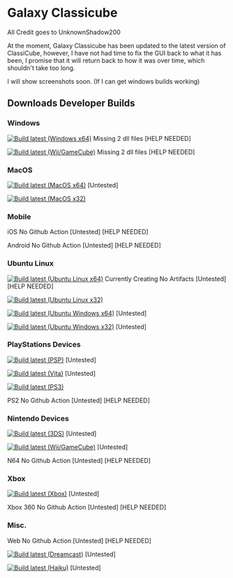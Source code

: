 # Galaxy Classicube
All Credit goes to UnknownShadow200

At the moment, Galaxy Classicube has been updated to the latest version of ClassiCube, however, I have not had time to fix the GUI back to what it has been, I promise that it will return back to how it was over time, which shouldn't take too long.

I will show screenshots soon. (If I can get windows builds working)

## Downloads Developer Builds

### Windows
[![Build latest (Windows x64)](https://github.com/CorranEveryone/Galaxy-Classicube/actions/workflows/build_windows_x64.yml/badge.svg)](https://github.com/CorranEveryone/Galaxy-Classicube/actions/workflows/build_windows_x64.yml)
Missing 2 dll files [HELP NEEDED]

[![Build latest (Wii/GameCube)](https://github.com/CorranEveryone/Galaxy-Classicube/actions/workflows/build_windows_x32.yml/badge.svg)](https://github.com/CorranEveryone/Galaxy-Classicube/actions/workflows/build_wiigc.yml)
Missing 2 dll files [HELP NEEDED]

### MacOS
[![Build latest (MacOS x64)](https://github.com/CorranEveryone/Galaxy-Classicube/actions/workflows/build_macos_x64.yml/badge.svg)](https://github.com/CorranEveryone/Galaxy-Classicube/actions/workflows/build_macos_x64.yml)
[Untested]

[![Build latest (MacOS x32)](https://github.com/CorranEveryone/Galaxy-Classicube/actions/workflows/build_macos_x32.yml/badge.svg)](https://github.com/CorranEveryone/Galaxy-Classicube/actions/workflows/build_macos_x32.yml)

### Mobile
iOS
No Github Action [Untested] [HELP NEEDED]

Android
No Github Action [Untested] [HELP NEEDED]

### Ubuntu Linux
[![Build latest (Ubuntu Linux x64)](https://github.com/CorranEveryone/Galaxy-Classicube/actions/workflows/build_ubuntu_linux_x64.yml/badge.svg)](https://github.com/CorranEveryone/Galaxy-Classicube/actions/workflows/build_ubuntu_linux_x64.yml)
Currently Creating No Artifacts [Untested] [HELP NEEDED]

[![Build latest (Ubuntu Linux x32)](https://github.com/CorranEveryone/Galaxy-Classicube/actions/workflows/build_ubuntu_linux_x32.yml/badge.svg)](https://github.com/CorranEveryone/Galaxy-Classicube/actions/workflows/build_ubuntu_linux_x32.yml)

[![Build latest (Ubuntu Windows x64)](https://github.com/CorranEveryone/Galaxy-Classicube/actions/workflows/build_ubuntu_windows_x64.yml/badge.svg)](https://github.com/CorranEveryone/Galaxy-Classicube/actions/workflows/build_ubuntu_windows_x64.yml)
[Untested]

[![Build latest (Ubuntu Windows x32)](https://github.com/CorranEveryone/Galaxy-Classicube/actions/workflows/build_ubuntu_windows_x32.yml/badge.svg)](https://github.com/CorranEveryone/Galaxy-Classicube/actions/workflows/build_ubuntu_windows_x32.yml)
[Untested]

### PlayStations Devices
[![Build latest (PSP)](https://github.com/CorranEveryone/Galaxy-Classicube/actions/workflows/build_psp.yml/badge.svg)](https://github.com/CorranEveryone/Galaxy-Classicube/actions/workflows/build_psp.yml)
[Untested]

[![Build latest (Vita)](https://github.com/CorranEveryone/Galaxy-Classicube/actions/workflows/build_vita.yml/badge.svg)](https://github.com/CorranEveryone/Galaxy-Classicube/actions/workflows/build_vita.yml)
[Untested]

[![Build latest (PS3)](https://github.com/CorranEveryone/Galaxy-Classicube/actions/workflows/build_ps3.yml/badge.svg)](https://github.com/CorranEveryone/Galaxy-Classicube/actions/workflows/build_ps3.yml)

PS2
No Github Action [Untested] [HELP NEEDED]

### Nintendo Devices
[![Build latest (3DS)](https://github.com/CorranEveryone/Galaxy-Classicube/actions/workflows/build_3ds.yml/badge.svg)](https://github.com/CorranEveryone/Galaxy-Classicube/actions/workflows/build_3ds.yml)
[Untested]

[![Build latest (Wii/GameCube)](https://github.com/CorranEveryone/Galaxy-Classicube/actions/workflows/build_wiigc.yml/badge.svg)](https://github.com/CorranEveryone/Galaxy-Classicube/actions/workflows/build_wiigc.yml)
[Untested]

N64
No Github Action [Untested] [HELP NEEDED]

### Xbox
[![Build latest (Xbox)](https://github.com/CorranEveryone/Galaxy-Classicube/actions/workflows/build_xbox.yml/badge.svg)](https://github.com/CorranEveryone/Galaxy-Classicube/actions/workflows/build_xbox.yml)
[Untested]

Xbox 360
No Github Action [Untested] [HELP NEEDED]

### Misc.
Web
No Github Action [Untested] [HELP NEEDED]

[![Build latest (Dreamcast)](https://github.com/CorranEveryone/Galaxy-Classicube/actions/workflows/build_dreamcast.yml/badge.svg)](https://github.com/CorranEveryone/Galaxy-Classicube/actions/workflows/build_dreamcast.yml)
[Untested]

[![Build latest (Haiku)](https://github.com/CorranEveryone/Galaxy-Classicube/actions/workflows/build_haiku.yml/badge.svg)](https://github.com/CorranEveryone/Galaxy-Classicube/actions/workflows/build_haiku.yml)
[Untested]